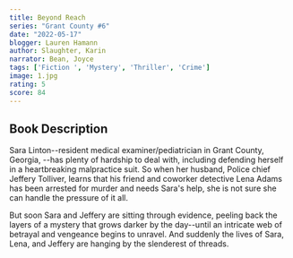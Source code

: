 ```yaml
---
title: Beyond Reach
series: "Grant County #6"
date: "2022-05-17"
blogger: Lauren Hamann
author: Slaughter, Karin
narrator: Bean, Joyce
tags: ['Fiction ', 'Mystery', 'Thriller', 'Crime']
image: 1.jpg
rating: 5
score: 84
---
```


## Book Description

Sara Linton--resident medical examiner/pediatrician in Grant County, Georgia, --has plenty of hardship to deal with, including defending herself in a heartbreaking malpractice suit. So when her husband, Police chief Jeffery Tolliver, learns that his friend and coworker detective Lena Adams has been arrested for murder and needs Sara's help, she is not sure she can handle the pressure of it all.

But soon Sara and Jeffery are sitting through evidence, peeling back the layers of a mystery that grows darker by the day--until an intricate web of betrayal and vengeance begins to unravel. And suddenly the lives of Sara, Lena, and Jeffery are hanging by the slenderest of threads.
